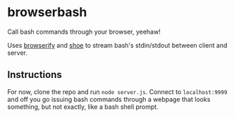 browserbash
===========

Call bash commands through your browser, yeehaw!

Uses [browserify](https://github.com/substack/node-browserify) and [shoe](https://github.com/substack/shoe) to stream bash's stdin/stdout between client and server.

Instructions
------------

For now, clone the repo and run `node server.js`. Connect to `localhost:9999` and off you go issuing bash commands through a webpage that looks something, but not exactly, like a bash shell prompt.